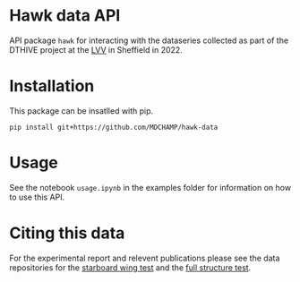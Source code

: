 # Hawk data API

API package `hawk` for interacting with the dataseries collected as part of the DTHIVE project at the [LVV](https://lvv.ac.uk/) in Sheffield in 2022.

# Installation

This package can be insatlled with pip.

`pip install git+https://github.com/MDCHAMP/hawk-data`

# Usage

See the notebook `usage.ipynb` in the examples folder for information on how to use this API.

# Citing this data

For the experimental report and relevent publications please see the data repositories for the [starboard wing test](https://figshare.com/s/88e34cc543ff5aeeb9f4) and the [full structure test](https://orda.shef.ac.uk/articles/dataset/BAE_T1A_Hawk_Full_Structure_Modal_Test/24948549). 

